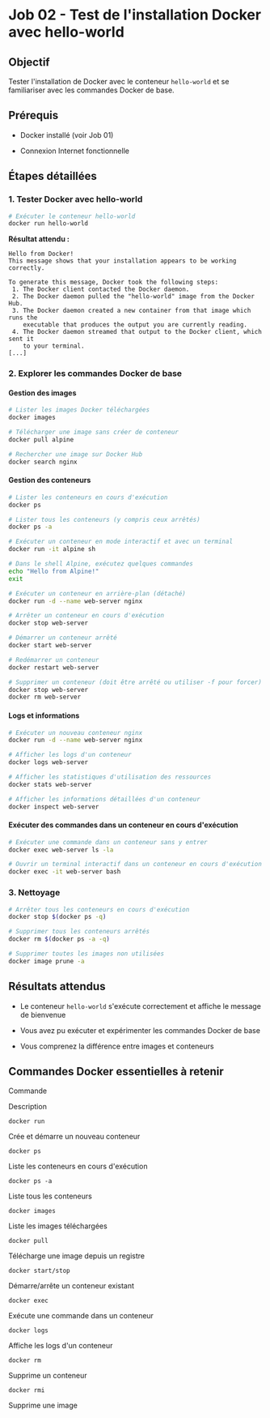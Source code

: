 # Job 02 - Test de l'installation Docker avec hello-world

## Objectif

Tester l'installation de Docker avec le conteneur `hello-world` et se familiariser avec les commandes Docker de base.

## Prérequis

-   Docker installé (voir Job 01)
    
-   Connexion Internet fonctionnelle
    

## Étapes détaillées

### 1. Tester Docker avec hello-world

```bash
# Exécuter le conteneur hello-world
docker run hello-world

```

**Résultat attendu :**

```
Hello from Docker!
This message shows that your installation appears to be working correctly.

To generate this message, Docker took the following steps:
 1. The Docker client contacted the Docker daemon.
 2. The Docker daemon pulled the "hello-world" image from the Docker Hub.
 3. The Docker daemon created a new container from that image which runs the
    executable that produces the output you are currently reading.
 4. The Docker daemon streamed that output to the Docker client, which sent it
    to your terminal.
[...]

```

### 2. Explorer les commandes Docker de base

#### Gestion des images

```bash
# Lister les images Docker téléchargées
docker images

# Télécharger une image sans créer de conteneur
docker pull alpine

# Rechercher une image sur Docker Hub
docker search nginx

```

#### Gestion des conteneurs

```bash
# Lister les conteneurs en cours d'exécution
docker ps

# Lister tous les conteneurs (y compris ceux arrêtés)
docker ps -a

# Exécuter un conteneur en mode interactif et avec un terminal
docker run -it alpine sh

# Dans le shell Alpine, exécutez quelques commandes
echo "Hello from Alpine!"
exit

# Exécuter un conteneur en arrière-plan (détaché)
docker run -d --name web-server nginx

# Arrêter un conteneur en cours d'exécution
docker stop web-server

# Démarrer un conteneur arrêté
docker start web-server

# Redémarrer un conteneur
docker restart web-server

# Supprimer un conteneur (doit être arrêté ou utiliser -f pour forcer)
docker stop web-server
docker rm web-server

```

#### Logs et informations

```bash
# Exécuter un nouveau conteneur nginx
docker run -d --name web-server nginx

# Afficher les logs d'un conteneur
docker logs web-server

# Afficher les statistiques d'utilisation des ressources
docker stats web-server

# Afficher les informations détaillées d'un conteneur
docker inspect web-server

```

#### Exécuter des commandes dans un conteneur en cours d'exécution

```bash
# Exécuter une commande dans un conteneur sans y entrer
docker exec web-server ls -la

# Ouvrir un terminal interactif dans un conteneur en cours d'exécution
docker exec -it web-server bash

```

### 3. Nettoyage

```bash
# Arrêter tous les conteneurs en cours d'exécution
docker stop $(docker ps -q)

# Supprimer tous les conteneurs arrêtés
docker rm $(docker ps -a -q)

# Supprimer toutes les images non utilisées
docker image prune -a

```

## Résultats attendus

-   Le conteneur `hello-world` s'exécute correctement et affiche le message de bienvenue
    
-   Vous avez pu exécuter et expérimenter les commandes Docker de base
    
-   Vous comprenez la différence entre images et conteneurs
    

## Commandes Docker essentielles à retenir

Commande

Description

`docker run`

Crée et démarre un nouveau conteneur

`docker ps`

Liste les conteneurs en cours d'exécution

`docker ps -a`

Liste tous les conteneurs

`docker images`

Liste les images téléchargées

`docker pull`

Télécharge une image depuis un registre

`docker start/stop`

Démarre/arrête un conteneur existant

`docker exec`

Exécute une commande dans un conteneur

`docker logs`

Affiche les logs d'un conteneur

`docker rm`

Supprime un conteneur

`docker rmi`

Supprime une image